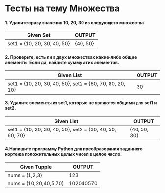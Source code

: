 # Тесты на тему Множества

#### 1. Удалите сразу значения 10, 20, 30 из следующего множества


| Given Set | OUTPUT |
|   ---   |   ---  |
| set1 = {10, 20, 30, 40, 50} | {40, 50} |



#### 2. Проверьте, есть ли в двух множествах какие-либо общие элементы. Если да, найдите сумму этих элементов.


| Given List | OUTPUT |
|   ---   | --- |
| set1 = {10, 20, 30, 40, 50}, set2 = {60, 70, 80, 20, 10} | 30 |
                    

#### 3. Удалите элементы из set1, которые не являются общими для set1 и set2.


| Given List | OUTPUT |
|   ---   |   ---  |
| set1 = {10, 20, 30, 40, 50}, set2 = {30, 40, 50, 60, 70} | {40, 50, 30} |



#### 4.Напишите программу Python для преобразования заданного кортежа положительных целых чисел в целое число.


| Given Tupple | OUTPUT |
|   ---   |   ---  |
| nums = (1,2,3) | 123 |
| nums = (10,20,40,5,70) | 102040570 |

